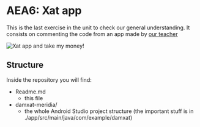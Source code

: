 # AEA6: Xat app
This is the last exercise in the unit to check our general understanding. It consists on commenting the code from an app made by [our teacher](https://github.com/martamillanlom)

![Xat app and take my money!](./meme.png)

## Structure
Inside the repository you will find:
* Readme.md
  * this file
* damxat-meridia/
  * the whole Android Studio project structure (the important stuff is in ./app/src/main/java/com/example/damxat)
